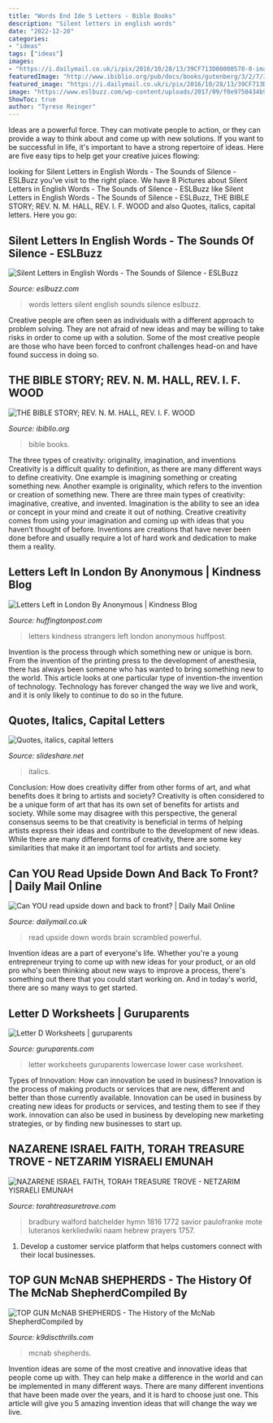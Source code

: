 ```yaml
---
title: "Words End Ide 5 Letters - Bible Books"
description: "Silent letters in english words"
date: "2022-12-20"
categories:
- "ideas"
tags: ["ideas"]
images:
- "https://i.dailymail.co.uk/i/pix/2016/10/28/13/39CF713D00000578-0-image-a-105_1477659591660.jpg"
featuredImage: "http://www.ibiblio.org/pub/docs/books/gutenberg/3/2/7/3/32736/32736-h/images/v0/177f.jpg"
featured_image: "https://i.dailymail.co.uk/i/pix/2016/10/28/13/39CF713D00000578-0-image-a-105_1477659591660.jpg"
image: "https://www.eslbuzz.com/wp-content/uploads/2017/09/f0e9750434b9bc4746370ce7f836609a.jpg"
ShowToc: true
author: "Tyrese Reinger"
---
```



Ideas are a powerful force. They can motivate people to action, or they can provide a way to think about and come up with new solutions. If you want to be successful in life, it's important to have a strong repertoire of ideas. Here are five easy tips to help get your creative juices flowing: 

	

		
looking for Silent Letters in English Words - The Sounds of Silence - ESLBuzz you've visit to the right place. We have 8 Pictures about Silent Letters in English Words - The Sounds of Silence - ESLBuzz like Silent Letters in English Words - The Sounds of Silence - ESLBuzz, THE BIBLE STORY; REV. N. M. HALL, REV. I. F. WOOD and also Quotes, italics, capital letters. Here you go:
		
    
## Silent Letters In English Words - The Sounds Of Silence - ESLBuzz

<img loading=lazy src="https://www.eslbuzz.com/wp-content/uploads/2017/09/f0e9750434b9bc4746370ce7f836609a.jpg" onerror="this.onerror=null;this.src='https://tse1.mm.bing.net/th?id=OIP.jL4nTWet9bHaOsyhe7n3rAHaLs&amp;pid=15.1';" alt="Silent Letters in English Words - The Sounds of Silence - ESLBuzz">

_Source: eslbuzz.com_

>words letters silent english sounds silence eslbuzz. 

	

Creative people are often seen as individuals with a different approach to problem solving. They are not afraid of new ideas and may be willing to take risks in order to come up with a solution. Some of the most creative people are those who have been forced to confront challenges head-on and have found success in doing so.

    
## THE BIBLE STORY; REV. N. M. HALL, REV. I. F. WOOD

<img loading=lazy src="http://www.ibiblio.org/pub/docs/books/gutenberg/3/2/7/3/32736/32736-h/images/v0/177f.jpg" onerror="this.onerror=null;this.src='https://tse2.mm.bing.net/th?id=OIP.Jw2OTKn2s4nXvjArtJDs_gHaLN&amp;pid=15.1';" alt="THE BIBLE STORY; REV. N. M. HALL, REV. I. F. WOOD">

_Source: ibiblio.org_

>bible books. 

	

The three types of creativity: originality, imagination, and inventions
Creativity is a difficult quality to definition, as there are many different ways to define creativity. One example is imagining something or creating something new. Another example is originality, which refers to the invention or creation of something new. 
There are three main types of creativity: imaginative, creative, and invented. Imagination is the ability to see an idea or concept in your mind and create it out of nothing. Creative creativity comes from using your imagination and coming up with ideas that you haven’t thought of before. Inventions are creations that have never been done before and usually require a lot of hard work and dedication to make them a reality.

    
## Letters Left In London By Anonymous | Kindness Blog

<img loading=lazy src="http://i.huffpost.com/gen/2309972/thumbs/o-LETTERS-TO-STRANGERS-facebook.jpg" onerror="this.onerror=null;this.src='https://tse4.mm.bing.net/th?id=OIP.aBkW2o-tCKsTq-JOpDkyYQHaDt&amp;pid=15.1';" alt="Letters Left in London By Anonymous | Kindness Blog">

_Source: huffingtonpost.com_

>letters kindness strangers left london anonymous huffpost. 

	

Invention is the process through which something new or unique is born. From the invention of the printing press to the development of anesthesia, there has always been someone who has wanted to bring something new to the world. This article looks at one particular type of invention-the invention of technology. Technology has forever changed the way we live and work, and it is only likely to continue to do so in the future.

    
## Quotes, Italics, Capital Letters

<img loading=lazy src="https://image.slidesharecdn.com/quotesitalicscapitalletters-150804134316-lva1-app6891/95/quotes-italics-capital-letters-6-638.jpg?cb=1438695866" onerror="this.onerror=null;this.src='https://tse2.mm.bing.net/th?id=OIP.JJgNwv5PJZCI1b4-TQPfbAHaFj&amp;pid=15.1';" alt="Quotes, italics, capital letters">

_Source: slideshare.net_

>italics. 

	

Conclusion: How does creativity differ from other forms of art, and what benefits does it bring to artists and society?
Creativity is often considered to be a unique form of art that has its own set of benefits for artists and society. While some may disagree with this perspective, the general consensus seems to be that creativity is beneficial in terms of helping artists express their ideas and contribute to the development of new ideas. While there are many different forms of creativity, there are some key similarities that make it an important tool for artists and society.

    
## Can YOU Read Upside Down And Back To Front? | Daily Mail Online

<img loading=lazy src="https://i.dailymail.co.uk/i/pix/2016/10/28/13/39CF713D00000578-0-image-a-105_1477659591660.jpg" onerror="this.onerror=null;this.src='https://tse2.mm.bing.net/th?id=OIP.3Z098egh-wy5zOF-Uusd_AHaGh&amp;pid=15.1';" alt="Can YOU read upside down and back to front? | Daily Mail Online">

_Source: dailymail.co.uk_

>read upside down words brain scrambled powerful. 

	

Invention ideas are a part of everyone's life. Whether you're a young entrepreneur trying to come up with new ideas for your product, or an old pro who's been thinking about new ways to improve a process, there's something out there that you could start working on. And in today's world, there are so many ways to get started.

    
## Letter D Worksheets | Guruparents

<img loading=lazy src="http://www.guruparents.com/image-files/alphabet-worksheets-handwriting-lower-case-letter-d.png" onerror="this.onerror=null;this.src='https://tse1.mm.bing.net/th?id=OIP.sW13Qi0-xncJDeyfYqPFmAHaJ4&amp;pid=15.1';" alt="Letter D Worksheets | guruparents">

_Source: guruparents.com_

>letter worksheets guruparents lowercase lower case worksheet. 

	

Types of Innovation: How can innovation be used in business?
Innovation is the process of making products or services that are new, different and better than those currently available. Innovation can be used in business by creating new ideas for products or services, and testing them to see if they work. innovation can also be used in business by developing new marketing strategies, or by finding new businesses to start up.

    
## NAZARENE ISRAEL FAITH, TORAH TREASURE TROVE - NETZARIM YISRAELI EMUNAH

<img loading=lazy src="https://torahtreasuretrove.com/yahoo_site_admin/assets/images/bradbury_wb_2.20144913_std.jpg" onerror="this.onerror=null;this.src='https://tse1.mm.bing.net/th?id=OIP.zWZLwuO8XNZOxTH5oNAVdAAAAA&amp;pid=15.1';" alt="NAZARENE ISRAEL FAITH, TORAH TREASURE TROVE - NETZARIM YISRAELI EMUNAH">

_Source: torahtreasuretrove.com_

>bradbury walford batchelder hymn 1816 1772 savior paulofranke mote luteranos kerkliedwiki naam hebrew prayers 1757. 

	

1. Develop a customer service platform that helps customers connect with their local businesses.

    
## TOP GUN McNAB SHEPHERDS - The History Of The McNab ShepherdCompiled By

<img loading=lazy src="http://www.k9discthrills.com/yahoo_site_admin/assets/images/Alvinas_Maggie.63155447_std.jpg" onerror="this.onerror=null;this.src='https://tse1.mm.bing.net/th?id=OIP.X3nF4ObwrmAY5h9kQkzFsAHaJ4&amp;pid=15.1';" alt="TOP GUN McNAB SHEPHERDS - The History of the McNab ShepherdCompiled by">

_Source: k9discthrills.com_

>mcnab shepherds. 

	

Invention ideas are some of the most creative and innovative ideas that people come up with. They can help make a difference in the world and can be implemented in many different ways. There are many different inventions that have been made over the years, and it is hard to choose just one. This article will give you 5 amazing invention ideas that will change the way we live.

